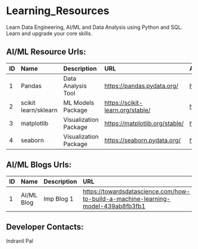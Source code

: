 # Learning_Resources
Learn Data Engineering, AI/ML and Data Analysis using Python and SQL. Learn and upgrade your core skills.

## AI/ML Resource Urls:

ID | Name                 | Description           | URL                                 | Api Url
:- | :------------------- | :-------------------- | :---------------------------------- | :------------------------
1  | Pandas               | Data Analysis Tool    | https://pandas.pydata.org/          | https://pandas.pydata.org/docs/reference/index.html
2  | scikit learn/sklearn | ML Models Package     | https://scikit-learn.org/stable/    | https://scikit-learn.org/stable/modules/classes.html
3  | matplotlib           | Visualization Package | https://matplotlib.org/stable/      | https://matplotlib.org/stable/api/index.html
4  | seaborn              | Visualization Package | https://seaborn.pydata.org/         | https://seaborn.pydata.org/api.html


## AI/ML Blogs Urls:

ID | Name                 | Description           | URL 
:- | :------------------- | :-------------------- | :-------------------------------------------------------------------------------- 
1  | AI/ML Blog           | Imp Blog 1            | https://towardsdatascience.com/how-to-build-a-machine-learning-model-439ab8fb3fb1


## Developer Contacts:
Indranil Pal
